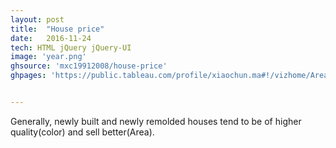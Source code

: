 ```yaml
---
layout: post
title:  "House price"
date:   2016-11-24
tech: HTML jQuery jQuery-UI
image: 'year.png'
ghsource: 'mxc19912008/house-price'
ghpages: 'https://public.tableau.com/profile/xiaochun.ma#!/vizhome/Area-Price/1'


---
```

Generally, newly built and newly remolded houses tend to be of higher quality(color) and sell better(Area).
